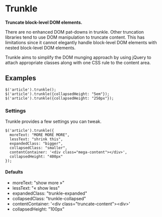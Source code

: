 # Trunkle

**Truncate block-level DOM elements.**

There are no enhanced DOM pat-downs in trunkle. Other truncation libraries tend
to use DOM manipulation to truncate content. This has limitations since it
cannot elegantly handle block-level DOM elements with nested block-level DOM
elements.

Trunkle aims to simplify the DOM munging approach by using jQuery to attach
appropriate classes along with one CSS rule to the content area.

## Examples

    $('article').trunkle();
    $('article').trunkle({collapsedHeight: "5em"});
    $('article').trunkle({collapsedHeight: "250px"});

### Settings

Trunkle provides a few settings you can tweak.

    $('article').trunkle({
      moreText: "MORE MORE MORE",
      lessText: "shrink this",
      expandedClass: "bigger",
      collapsedClass: "smaller",
      contentContainer: '<div class="mega-content"></div>',
      collapsedHeight: "400px"
    });


#### Defaults

  * moreText: "show more »"
  * lessText: "« show less"
  * expandedClass: "trunkle-expanded"
  * collapsedClass: "trunkle-collapsed"
  * contentContainer: '&lt;div class="truncate-content"&gt;&lt;div&gt;'
  * collapsedHeight: "100px"
